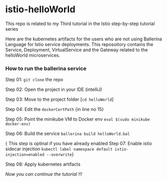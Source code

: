 # istio-helloWorld
This repo is related to my Third tutorial in the Istio step-by-step tutorial series

Here are the kubernetes artifacts for the users who are not using Ballerina Language for Istio service deployments. This reposoitory contains the Service, Deployment, VirtualService and the Gateway related to the helloWorld microservices.

### How to run the ballerina service
Step 01: `git clone` the repo

Step 02: Open the project in your IDE (intelliJ)

Step 03: Move to the project folder [`cd helloWorld`]

Step 04: Edit the `dockerCertPath` {in line no 15}

Step 05: Point the minikube VM to Docker env 
`eval $(sudo minikube docker-env)`

Step 06: Build the service 
`ballerina build helloWorld.bal`

{ This step is optinal if you have already enabled
Step 07: Enable istio sidecar injection 
`kubectl label namespace default istio-injection=enabled --overwrite`}

Step 08: Apply kubernetes artifacts 

_Now you can continue the tutorial !!!_
